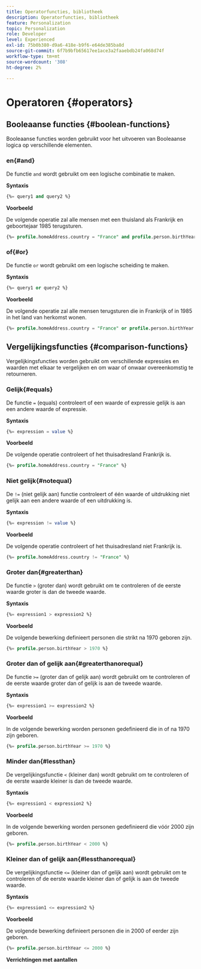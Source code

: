 ```yaml
---
title: Operatorfuncties, bibliotheek
description: Operatorfuncties, bibliotheek
feature: Personalization
topic: Personalization
role: Developer
level: Experienced
exl-id: 75b0b380-d9a6-418e-b9f6-e64de385ba8d
source-git-commit: 6f7b9bfb65617ee1ace3a2faaebdb24fa068d74f
workflow-type: tm+mt
source-wordcount: '308'
ht-degree: 2%

---
```


# Operatoren {#operators}

## Booleaanse functies {#boolean-functions}

Booleaanse functies worden gebruikt voor het uitvoeren van Booleaanse logica op verschillende elementen.

### en{#and}

De functie `and` wordt gebruikt om een logische combinatie te maken.

**Syntaxis**

```sql
{%= query1 and query2 %}
```

**Voorbeeld**

De volgende operatie zal alle mensen met een thuisland als Frankrijk en geboortejaar 1985 terugsturen.

```sql
{%= profile.homeAddress.country = "France" and profile.person.birthYear = 1985 %}
```

### of{#or}

De functie `or` wordt gebruikt om een logische scheiding te maken.

**Syntaxis**

```sql
{%= query1 or query2 %}
```

**Voorbeeld**

De volgende operatie zal alle mensen terugsturen die in Frankrijk of in 1985 in het land van herkomst wonen.

```sql
{%= profile.homeAddress.country = "France" or profile.person.birthYear = 1985 %}
```

<!--
## Not{#not}

The `not` (or `!`) function is used to create a logical negation.

**Syntax**

```sql
not ({QUERY})
!({QUERY})
```

**Example**

The following operation will return all people who do not have their home country as Canada.

```sql
not (homeAddress.countryISO = "CA")
```
-->

## Vergelijkingsfuncties {#comparison-functions}

Vergelijkingsfuncties worden gebruikt om verschillende expressies en waarden met elkaar te vergelijken en om waar of onwaar overeenkomstig te retourneren.

### Gelijk{#equals}

De functie `=` (equals) controleert of een waarde of expressie gelijk is aan een andere waarde of expressie.

**Syntaxis**

```sql
{%= expression = value %}
```

**Voorbeeld**

De volgende operatie controleert of het thuisadresland Frankrijk is.

```sql
{%= profile.homeAddress.country = "France" %}
```

### Niet gelijk{#notequal}

De `!=` (niet gelijk aan) functie controleert of één waarde of uitdrukking **&#x200B;**&#x200B;niet gelijk aan een andere waarde of een uitdrukking is.

**Syntaxis**

```sql
{%= expression != value %}
```

**Voorbeeld**

De volgende operatie controleert of het thuisadresland niet Frankrijk is.

```sql
{%= profile.homeAddress.country != "France" %}
```

### Groter dan{#greaterthan}

De functie `>` (groter dan) wordt gebruikt om te controleren of de eerste waarde groter is dan de tweede waarde.

**Syntaxis**

```sql
{%= expression1 > expression2 %}
```

**Voorbeeld**

De volgende bewerking definieert personen die strikt na 1970 geboren zijn.

```sql
{%= profile.person.birthYear > 1970 %}
```

### Groter dan of gelijk aan{#greaterthanorequal}

De functie `>=` (groter dan of gelijk aan) wordt gebruikt om te controleren of de eerste waarde groter dan of gelijk is aan de tweede waarde.

**Syntaxis**

```sql
{%= expression1 >= expression2 %}
```

**Voorbeeld**

In de volgende bewerking worden personen gedefinieerd die in of na 1970 zijn geboren.

```sql
{%= profile.person.birthYear >= 1970 %}
```

### Minder dan{#lessthan}

De vergelijkingsfunctie `<` (kleiner dan) wordt gebruikt om te controleren of de eerste waarde kleiner is dan de tweede waarde.

**Syntaxis**

```sql
{%= expression1 < expression2 %}
```

**Voorbeeld**

In de volgende bewerking worden personen gedefinieerd die vóór 2000 zijn geboren.

```sql
{%= profile.person.birthYear < 2000 %}
```

### Kleiner dan of gelijk aan{#lessthanorequal}

De vergelijkingsfunctie `<=` (kleiner dan of gelijk aan) wordt gebruikt om te controleren of de eerste waarde kleiner dan of gelijk is aan de tweede waarde.

**Syntaxis**

```sql
{%= expression1 <= expression2 %}
```

**Voorbeeld**

De volgende bewerking definieert personen die in 2000 of eerder zijn geboren.

```sql
{%= profile.person.birthYear <= 2000 %}
```

**Verrichtingen met aantallen**
